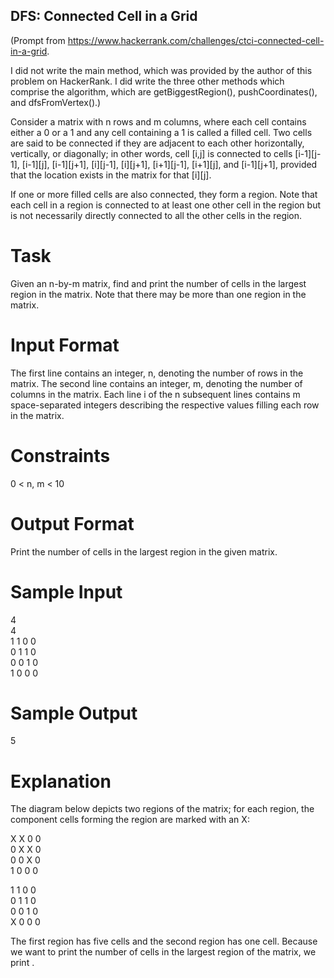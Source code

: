 ## DFS: Connected Cell in a Grid
(Prompt from https://www.hackerrank.com/challenges/ctci-connected-cell-in-a-grid.

I did not write the main method, which was provided by the author of this problem on HackerRank. I did write the three other methods which comprise the algorithm, which are getBiggestRegion(), pushCoordinates(), and dfsFromVertex().)

Consider a matrix with n rows and m columns, where each cell contains either a 0 or a 1 and any cell containing a 1 is called a filled cell. Two cells are said to be connected if they are adjacent to each other horizontally, vertically, or diagonally; in other words, cell [i,j] is connected to cells [i-1][j-1], [i-1][j], [i-1][j+1], [i][j-1], [i][j+1], [i+1][j-1], [i+1][j], and [i-1][j+1], provided that the location exists in the matrix for that [i][j].

If one or more filled cells are also connected, they form a region. Note that each cell in a region is connected to at least one other cell in the region but is not necessarily directly connected to all the other cells in the region.

# Task 

Given an n-by-m matrix, find and print the number of cells in the largest region in the matrix. Note that there may be more than one region in the matrix.

# Input Format

The first line contains an integer, n, denoting the number of rows in the matrix. 
The second line contains an integer, m, denoting the number of columns in the matrix. 
Each line i of the n subsequent lines contains m space-separated integers describing the respective values filling each row in the matrix.

# Constraints
0 < n, m < 10

# Output Format

Print the number of cells in the largest region in the given matrix.

# Sample Input

4 </br>
4 </br>
1 1 0 0 </br>
0 1 1 0 </br>
0 0 1 0 </br>
1 0 0 0 </br>

# Sample Output

5

# Explanation 

The diagram below depicts two regions of the matrix; for each region, the component cells forming the region are marked with an X:

X X 0 0   </br>
0 X X 0   </br>
0 0 X 0   </br>
1 0 0 0   </br>

1 1 0 0 </br>
0 1 1 0 </br>
0 0 1 0 </br>
X 0 0 0 </br>

The first region has five cells and the second region has one cell. Because we want to print the number of cells in the largest region of the matrix, we print .
